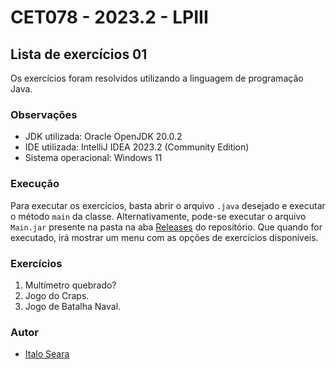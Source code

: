 # CET078 - 2023.2 - LPIII

## Lista de exercícios 01

Os exercícios foram resolvidos utilizando a linguagem de programação Java.

### Observações

- JDK utilizada: Oracle OpenJDK 20.0.2
- IDE utilizada: IntelliJ IDEA 2023.2 (Community Edition)
- Sistema operacional: Windows 11

### Execução

Para executar os exercícios, basta abrir o arquivo `.java` desejado e executar o método `main` da classe.
Alternativamente, pode-se executar o arquivo `Main.jar` presente na pasta na aba [Releases](Releases) do repositório.
Que quando for executado, irá mostrar um menu com as opções de exercícios disponíveis.

### Exercícios

1. Multímetro quebrado?
2. Jogo do Craps.
3. Jogo de Batalha Naval.

### Autor

- [Italo Seara](https://github.com/italoseara)